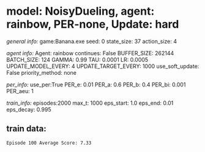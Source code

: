 
# model: NoisyDueling, agent: rainbow, PER-none, Update: hard

*general info:*
	game:Banana.exe
	seed: 0
	state_size: 37
	action_size: 4

*agent info:*
	Agent: rainbow
	continues: False
	BUFFER_SIZE: 262144
	BATCH_SIZE: 124
	GAMMA: 0.99
	TAU: 0.0001
	LR: 0.0005
	UPDATE_MODEL_EVERY: 4
	UPDATE_TARGET_EVERY: 1000
	use_soft_update: False
	priority_method: none

*per_info:*
	use_per:True
	PER_e: 0.01
	PER_a: 0.6
	PER_b: 0.4
	PER_bi: 0.001
	PER_aeu: 1

*train_info:*
	episodes:2000
	max_t: 1000
	eps_start: 1.0
	eps_end: 0.01
	eps_decay: 0.995



## train data: 

	Episode 100	Average Score: 7.33
